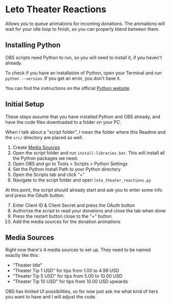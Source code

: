 # Leto Theater Reactions

Allows you to queue animations for incoming donations.
The animations will wait for your idle loop to finish, so you can properly blend between them.

## Installing Python

OBS scripts need Python to run, so you will need to install it, if you haven't already.

To check if you have an installation of Python, open your Terminal and run `python --version`. If you get an error, you don't have it.

You can find the instructions on the official [Python website](https://www.python.org/downloads/).

## Initial Setup

These steps assume that you have installed Python and OBS already, and have the code files downloaded to a folder on your PC.

When I talk about a "script folder", I mean the folder where this Readme and the `src/` directory are placed as well.

1. Create [Media Sources](#media-sources)
2. Open the script folder and run `install-libraries.bat`. This will install all the Python packages we need.
3. Open OBS and go to Tools > Scripts > Python Settings
4. Set the Python Install Path to your Python directory
5. Open the Scripts tab and click "+"
6. Navigate to the script folder and open `leto_theater_reactions.py`

At this point, the script should already start and ask you to enter some info and press the OAuth button.

7. Enter Client ID & Client Secret and press the OAuth button
8. Authorize the script to read your donations and close the tab when done
9. Press the restart button close to the "+" button
10. Add the media sources for the donation animations

## Media Sources

Right now there's 4 media sources to set up. They need to be named exactly like this:

- "Theater Idle"
- "Theater Tip 1 USD" for tips from 1.00 to 4.99 USD
- "Theater Tip 5 USD" for tips from 5.00 to 10.00 USD
- "Theater Tip 10 USD" for tips from 10.00 USD upwards

OBS has limited UI possibilities, so for now just ask me what kind of tiers you want to have and I will adjust the code.
